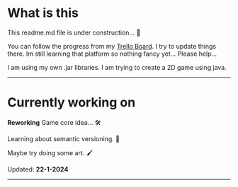 # What is this
This readme.md file is under construction... 🔨

You can follow the progress from my [Trello Board](https://trello.com/b/YvU72F2l/2d-game).
I try to update things there. Im still learning that platform so nothing fancy yet... Please help...

I am using my own .jar libraries.
I am trying to create a 2D game using java.


---
# Currently working on
**Reworking** Game core idea... 🛠️

Learning about semantic versioning. 🧠

Maybe try doing some art. 🖌️

Updated: **22-1-2024**

---